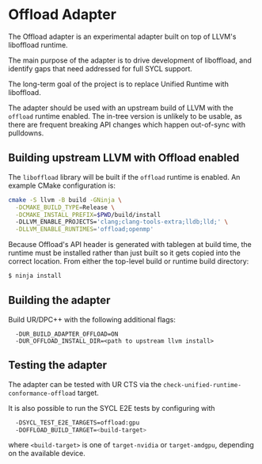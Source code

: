 # Offload Adapter

The Offload adapter is an experimental adapter built on top of LLVM's liboffload
runtime.

The main purpose of the adapter is to drive development of liboffload, and
identify gaps that need addressed for full SYCL support.

The long-term goal of the project is to replace Unified Runtime with liboffload.

The adapter should be used with an upstream build of LLVM with the `offload`
runtime enabled. The in-tree version is unlikely to be usable, as there are
frequent breaking API changes which happen out-of-sync with pulldowns.

## Building upstream LLVM with Offload enabled
The `liboffload` library will be built if the `offload` runtime is enabled. An
example CMake configuration is:
```sh
cmake -S llvm -B build -GNinja \
  -DCMAKE_BUILD_TYPE=Release \
  -DCMAKE_INSTALL_PREFIX=$PWD/build/install
  -DLLVM_ENABLE_PROJECTS='clang;clang-tools-extra;lldb;lld;' \
  -DLLVM_ENABLE_RUNTIMES='offload;openmp'
```

Because Offload's API header is generated with tablegen at build time, the
runtime must be installed rather than just built so it gets copied into the
correct location. From either the top-level build or runtime build directory:
```sh
$ ninja install
```

## Building the adapter
Build UR/DPC++ with the following additional flags:
```
  -DUR_BUILD_ADAPTER_OFFLOAD=ON
  -DUR_OFFLOAD_INSTALL_DIR=<path to upstream llvm install>
```

## Testing the adapter
The adapter can be tested with UR CTS via the
`check-unified-runtime-conformance-offload` target.

It is also possible to run the SYCL E2E tests by configuring with
```sh
  -DSYCL_TEST_E2E_TARGETS=offload:gpu
  -DOFFLOAD_BUILD_TARGET=<build-target>
```
where `<build-target>` is one of `target-nvidia` or `target-amdgpu`, depending
on the available device.
